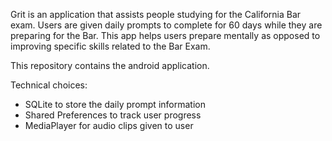 Grit is an application that assists people studying for the California Bar exam. 
Users are given daily prompts to complete for 60 days while they are preparing for the Bar. 
This app helps users prepare mentally as opposed to improving specific skills related to the Bar Exam. 

This repository contains the android application.

Technical choices:

- SQLite to store the daily prompt information
- Shared Preferences to track user progress
- MediaPlayer for audio clips given to user